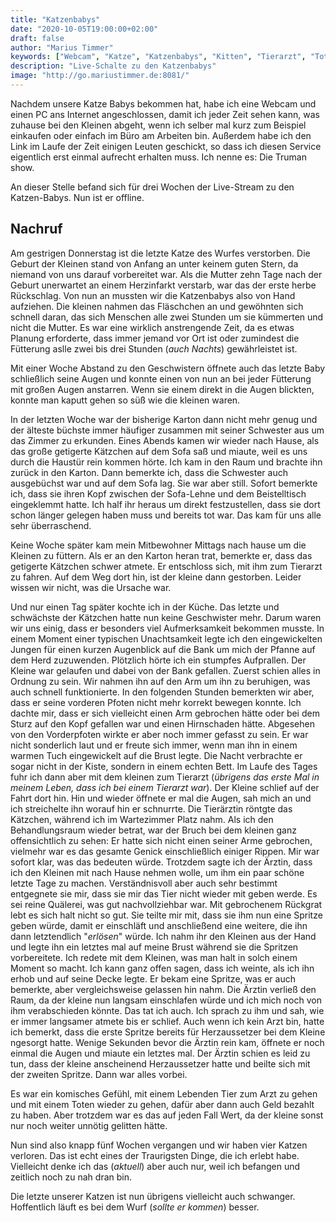 ```yaml
---
title: "Katzenbabys"
date: "2020-10-05T19:00:00+02:00"
draft: false
author: "Marius Timmer"
keywords: ["Webcam", "Katze", "Katzenbabys", "Kitten", "Tierarzt", "Tot", "Einschläfern"]
description: "Live-Schalte zu den Katzenbabys"
image: "http://go.mariustimmer.de:8081/"
---
```


Nachdem unsere Katze Babys bekommen hat, habe ich eine Webcam und einen PC ans Internet angeschlossen, damit ich jeder Zeit sehen kann, was zuhause bei den Kleinen abgeht, wenn ich selber mal kurz zum Beispiel einkaufen oder einfach im Büro am Arbeiten bin. Außerdem habe ich den Link im Laufe der Zeit einigen Leuten geschickt, so dass ich diesen Service eigentlich erst einmal aufrecht erhalten muss. Ich nenne es: Die Truman show.

An dieser Stelle befand sich für drei Wochen der Live-Stream zu den Katzen-Babys. Nun ist er offline.

Nachruf
-------
Am gestrigen Donnerstag ist die letzte Katze des Wurfes verstorben. Die Geburt der Kleinen stand von Anfang an unter keinem guten Stern, da niemand von uns darauf vorbereitet war. Als die Mutter zehn Tage nach der Geburt unerwartet an einem Herzinfarkt verstarb, war das der erste herbe Rückschlag. Von nun an mussten wir die Katzenbabys also von Hand aufziehen. Die kleinen nahmen das Fläschchen an und gewöhnten sich schnell daran, das sich Menschen alle zwei Stunden um sie kümmerten und nicht die Mutter. Es war eine wirklich anstrengende Zeit, da es etwas Planung erforderte, dass immer jemand vor Ort ist oder zumindest die Fütterung aslle zwei bis drei Stunden (_auch Nachts_) gewährleistet ist.

Mit einer Woche Abstand zu den Geschwistern öffnete auch das letzte Baby schließlich seine Augen und konnte einen von nun an bei jeder Fütterung mit großen Augen anstarren. Wenn sie einem direkt in die Augen blickten, konnte man kaputt gehen so süß wie die kleinen waren.

In der letzten Woche war der bisherige Karton dann nicht mehr genug und der älteste büchste immer häufiger zusammen mit seiner Schwester aus um das Zimmer zu erkunden. Eines Abends kamen wir wieder nach Hause, als das große getigerte Kätzchen auf dem Sofa saß und miaute, weil es uns durch die Haustür rein kommen hörte. Ich kam in den Raum und brachte ihn zurück in den Karton. Dann bemerkte ich, dass die Schwester auch ausgebüchst war und auf dem Sofa lag. Sie war aber still. Sofort bemerkte ich, dass sie ihren Kopf zwischen der Sofa-Lehne und dem Beistelltisch eingeklemmt hatte. Ich half ihr heraus um direkt festzustellen, dass sie dort schon länger gelegen haben muss und bereits tot war. Das kam für uns alle sehr überraschend.

Keine Woche später kam mein Mitbewohner Mittags nach hause um die Kleinen zu füttern. Als er an den Karton heran trat, bemerkte er, dass das getigerte Kätzchen schwer atmete. Er entschloss sich, mit ihm zum Tierarzt zu fahren. Auf dem Weg dort hin, ist der kleine dann gestorben. Leider wissen wir nicht, was die Ursache war.

Und nur einen Tag später kochte ich in der Küche. Das letzte und schwächste der Kätzchen hatte nun keine Geschwister mehr. Darum waren wir uns einig, dass er besonders viel Aufmerksamkeit bekommen musste. In einem Moment einer typischen Unachtsamkeit legte ich den eingewickelten Jungen für einen kurzen Augenblick auf die Bank um mich der Pfanne auf dem Herd zuzuwenden. Plötzlich hörte ich ein stumpfes Aufprallen. Der Kleine war gelaufen und dabei von der Bank gefallen. Zuerst schien alles in Ordnung zu sein. Wir nahmen ihn auf den Arm um ihn zu beruhigen, was auch schnell funktionierte. In den folgenden Stunden bemerkten wir aber, dass er seine vorderen Pfoten nicht mehr korrekt bewegen konnte. Ich dachte mir, dass er sich vielleicht einen Arm gebrochen hätte oder bei dem Sturz auf den Kopf gefallen war und einen Hirnschaden hätte. Abgesehen von den Vorderpfoten wirkte er aber noch immer gefasst zu sein. Er war nicht sonderlich laut und er freute sich immer, wenn man ihn in einem warmen Tuch eingewickelt auf die Brust legte. Die Nacht verbrachte er sogar nicht in der Kiste, sondern in einem echten Bett. Im Laufe des Tages fuhr ich dann aber mit dem kleinen zum Tierarzt (_übrigens das erste Mal in meinem Leben, dass ich bei einem Tierarzt war_). Der Kleine schlief auf der Fahrt dort hin. Hin und wieder öffnete er mal die Augen, sah mich an und ich streichelte ihn worauf hin er schnurrte. Die Tierärztin röntgte das Kätzchen, während ich im Wartezimmer Platz nahm. Als ich den Behandlungsraum wieder betrat, war der Bruch bei dem kleinen ganz offensichtlich zu sehen: Er hatte sich nicht einen seiner Arme gebrochen, vielmehr war es das gesamte Genick einschließlich einiger Rippen. Mir war sofort klar, was das bedeuten würde. Trotzdem sagte ich der Ärztin, dass ich den Kleinen mit nach Hause nehmen wolle, um ihm ein paar schöne letzte Tage zu machen. Verständnisvoll aber auch sehr bestimmt entgegnete sie mir, dass sie mir das Tier nicht wieder mit geben werde. Es sei reine Quälerei, was gut nachvollziehbar war. Mit gebrochenem Rückgrat lebt es sich halt nicht so gut. Sie teilte mir mit, dass sie ihm nun eine Spritze geben würde, damit er einschläft und anschließend eine weitere, die ihn dann letztendlich "_erlösen_" würde. Ich nahm ihr den Kleinen aus der Hand und legte ihn ein letztes mal auf meine Brust während sie die Spritzen vorbereitete. Ich redete mit dem Kleinen, was man halt in solch einem Moment so macht. Ich kann ganz offen sagen, dass ich weinte, als ich ihn erhob und auf seine Decke legte. Er bekam eine Spritze, was er auch bemerkte, aber vergleichsweise gelassen hin nahm. Die Ärztin verließ den Raum, da der kleine nun langsam einschlafen würde und ich mich noch von ihm verabschieden könnte. Das tat ich auch. Ich sprach zu ihm und sah, wie er immer langsamer atmete bis er schlief. Auch wenn ich kein Arzt bin, hatte ich bemerkt, dass die erste Spritze bereits für Herzaussetzer bei dem Kleine ngesorgt hatte. Wenige Sekunden bevor die Ärztin rein kam, öffnete er noch einmal die Augen und miaute ein letztes mal. Der Ärztin schien es leid zu tun, dass der kleine anscheinend Herzaussetzer hatte und beilte sich mit der zweiten Spritze. Dann war alles vorbei.

Es war ein komisches Gefühl, mit einem Lebenden Tier zum Arzt zu gehen und mit einem Toten wieder zu gehen, dafür aber dann auch Geld bezahlt zu haben. Aber trotzdem war es das auf jeden Fall Wert, da der kleine sonst nur noch weiter unnötig gelitten hätte.

Nun sind also knapp fünf Wochen vergangen und wir haben vier Katzen verloren. Das ist echt eines der Traurigsten Dinge, die ich erlebt habe. Vielleicht denke ich das (_aktuell_) aber auch nur, weil ich befangen und zeitlich noch zu nah dran bin.

Die letzte unserer Katzen ist nun übrigens vielleicht auch schwanger. Hoffentlich läuft es bei dem Wurf (_sollte er kommen_) besser.
